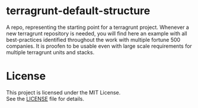 # terragrunt-default-structure
A repo, representing the starting point for a terragrunt project. Whenever a new terragrunt repository is needed, you will find here an example with all best-practices identified throughout the work with multiple fortune 500 companies. It is proofen to be usable even with large scale requirements for multiple terragrunt units and stacks.

# License
This project is licensed under the MIT License.  
See the [LICENSE](./LICENSE) file for details.
